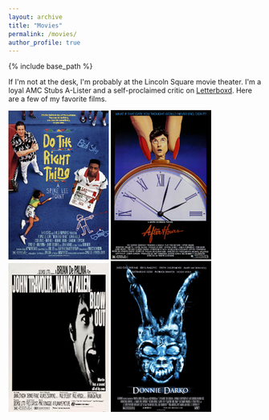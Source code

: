 ```yaml
---
layout: archive
title: "Movies"
permalink: /movies/
author_profile: true
---
```


{% include base_path %}

If I'm not at the desk, I'm probably at the Lincoln Square movie theater. I'm a loyal AMC Stubs A-Lister and a self-proclaimed critic on [Letterboxd](https://letterboxd.com/ajcutuli/). Here are a few of my favorite films.

<img src="/images/dotherightthing.jpg" alt="drawing" width="200"/>
<img src="/images/afterhours.jpg" alt="drawing" width="200"/>
<img src="/images/blowout.jpg" alt="drawing" width="200"/>
<img src="/images/donniedarko.jpg" alt="drawing" width="200"/>
